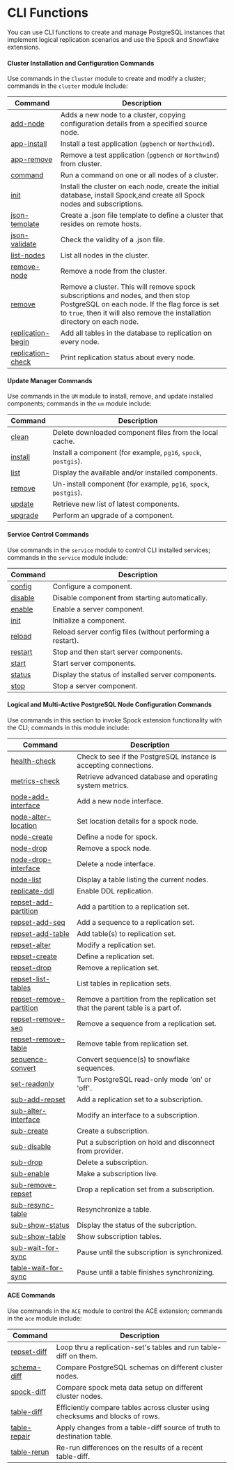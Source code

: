 # CLI Functions

You can use CLI functions to create and manage PostgreSQL instances that implement logical replication scenarios and use the Spock and Snowflake extensions.

#### Cluster Installation and Configuration Commands
Use commands in the `Cluster` module to create and modify a cluster; commands in the `cluster` module include:

| Command  | Description
|----------|-------------
| [add-node](functions/cluster-add-node.md) | Adds a new node to a cluster, copying configuration details from a specified source node.
| [app-install](functions/cluster-app-install.md) | Install a test application (`pgbench` or `Northwind`).
| [app-remove](functions/cluster-app-remove.md)  | Remove a test application (`pgbench` or `Northwind`) from cluster.
| [command](functions/cluster-command.md) | Run a command on one or all nodes of a cluster.
| [init](functions/cluster-init.md) | Install the cluster on each node, create the initial database, install Spock,and create all Spock nodes and subscriptions.
| [json-template](functions/cluster-json-template.md) | Create a .json file template to define a cluster that resides on remote hosts.
| [json-validate](functions/cluster-json-validate.md) | Check the validity of a .json file.
| [list-nodes](functions/cluster-list-nodes.md) | List all nodes in the cluster.
| [remove-node](functions/cluster-remove-node.md) | Remove a node from the cluster.
| [remove](functions/cluster-remove.md) | Remove a cluster. This will remove spock subscriptions and nodes, and then stop PostgreSQL on each node. If the flag force is set to `true`, then it will also remove the installation directory on each node.
| [replication-begin](functions/cluster-replication-begin.md) | Add all tables in the database to replication on every node.
| [replication-check](functions/cluster-replication-check.md) | Print replication status about every node.

#### Update Manager Commands
Use commands in the `UM` module to install, remove, and update installed components; commands in the `um` module include:

| Command  | Description
|----------|-------------
| [clean](functions/um-clean.md)   | Delete downloaded component files from the local cache.
| [install](functions/um-install.md) | Install a component (for example, `pg16`, `spock`, `postgis`).
| [list](functions/um-list.md) | Display the available and/or installed components.
| [remove](functions/um-remove.md)  | Un-install component (for example, `pg16`, `spock`, `postgis`).
| [update](functions/um-update.md) | Retrieve new list of latest components.
| [upgrade](functions/um-upgrade.md) | Perform an upgrade of a component.

#### Service Control Commands
Use commands in the `service` module to control CLI installed services; commands in the `service` module include:

| Command  | Description
|----------|-------------
| [config](functions/service-config.md) | Configure a component.
| [disable](functions/service-disable.md) | Disable component from starting automatically.
| [enable](functions/service-enable.md) | Enable a server component.
| [init](functions/service-init.md) | Initialize a component.
| [reload](functions/service-reload.md) | Reload server config files (without performing a restart).
| [restart](functions/service-restart.md) | Stop and then start server components.
| [start](functions/service-start.md) | Start server components.
| [status](functions/service-status.md) | Display the status of installed server components.
| [stop](functions/service-stop.md) | Stop a server component.

#### Logical and Multi-Active PostgreSQL Node Configuration Commands
Use commands in this section to invoke Spock extension functionality with the CLI; commands in this module include:

| Command  | Description
|----------|-------------
| [health-check](functions/spock-health-check.md) | Check to see if the PostgreSQL instance is accepting connections.
| [metrics-check](functions/spock-metrics-check.md) | Retrieve advanced database and operating system metrics.
| [node-add-interface](functions/spock-node-add-interface.md) | Add a new node interface.
| [node-alter-location](functions/spock-node-alter-location.md) | Set location details for a spock node.
| [node-create](functions/spock-node-create.md) | Define a node for spock.
| [node-drop](functions/spock-node-drop.md) | Remove a spock node.
| [node-drop-interface](functions/spock-node-drop-interface.md) | Delete a node interface.
| [node-list](functions/spock-node-list.md) | Display a table listing the current nodes.
| [replicate-ddl](functions/spock-replicate-ddl.md) | Enable DDL replication.
| [repset-add-partition](functions/spock-repset-add-partition.md) | Add a partition to a replication set.
| [repset-add-seq](functions/spock-repset-add-seq.md) | Add a sequence to a replication set.
| [repset-add-table](functions/spock-repset-add-table.md) | Add table(s) to replication set.
| [repset-alter](functions/spock-repset-alter.md) | Modify a replication set.
| [repset-create](functions/spock-repset-create.md) | Define a replication set.
| [repset-drop](functions/spock-repset-drop.md) | Remove a replication set.
| [repset-list-tables](functions/spock-repset-list-tables.md) | List tables in replication sets.
| [repset-remove-partition](functions/spock-repset-remove-partition.md) | Remove a partition from the replication set that the parent table is a part of.
| [repset-remove-seq](functions/spock-repset-remove-seq.md) | Remove a sequence from a replication set.
| [repset-remove-table](functions/spock-repset-remove-table.md) | Remove table from replication set.
| [sequence-convert](functions/spock-sequence-convert.md) | Convert sequence(s) to snowflake sequences. 
| [set-readonly](functions/spock-set-readonly.md) | Turn PostgreSQL read-only mode 'on' or 'off'.
| [sub-add-repset](functions/spock-sub-add-repset.md) | Add a replication set to a subscription.
| [sub-alter-interface](functions/spock-sub-alter-interface.md) | Modify an interface to a subscription.
| [sub-create](functions/spock-sub-create.md) | Create a subscription.
| [sub-disable](functions/spock-sub-disable.md) | Put a subscription on hold and disconnect from provider.
| [sub-drop](functions/spock-sub-drop.md) | Delete a subscription.
| [sub-enable](functions/spock-sub-enable.md) | Make a subscription live.
| [sub-remove-repset](functions/spock-sub-remove-repset.md) | Drop a replication set from a subscription.
| [sub-resync-table](functions/spock-sub-resync-table.md) | Resynchronize a table.
| [sub-show-status](functions/spock-sub-show-status.md) | Display the status of the subcription.
| [sub-show-table](functions/spock-sub-show-table.md) | Show subscription tables.
| [sub-wait-for-sync](functions/spock-sub-wait-for-sync.md) | Pause until the subscription is synchronized.
| [table-wait-for-sync](functions/spock-table-wait-for-sync.md) | Pause until a table finishes synchronizing.

#### ACE Commands
Use commands in the `ACE` module to control the ACE extension; commands in the `ace` module include:

| Command  | Description |
|----------|-------------|
| [repset-diff](functions/ace-repset-diff.md) | Loop thru a replication-set's tables and run table-diff on them. |
| [schema-diff](functions/ace-schema-diff.md) | Compare PostgreSQL schemas on different cluster nodes. |
| [spock-diff](functions/ace-spock-diff.md) | Compare spock meta data setup on different cluster nodes. |
| [table-diff](functions/ace-table-diff.md) | Efficiently compare tables across cluster using checksums and blocks of rows. |
| [table-repair](functions/ace-table-repair.md) | Apply changes from a table-diff source of truth to destination table. |
| [table-rerun](functions/ace-table-rerun.md) | Re-run differences on the results of a recent table-diff. |
